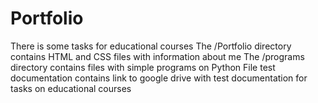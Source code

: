 # Portfolio
There is some tasks for educational courses
The /Portfolio directory contains HTML and CSS files with information about me
The /programs directory contains files with simple programs on Python
File test documentation contains link to google drive with test documentation for tasks on educational courses
